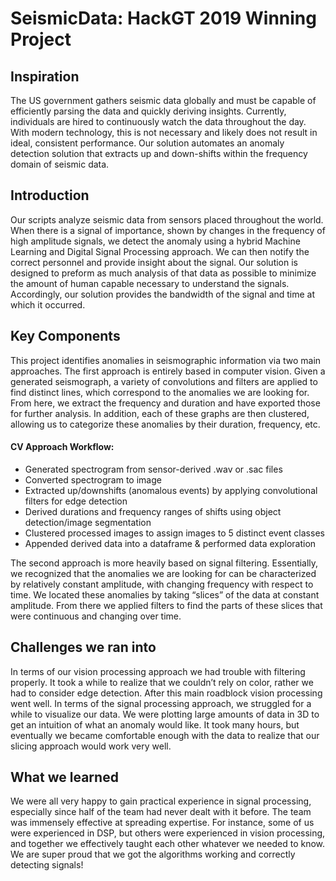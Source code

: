 # SeismicData: HackGT 2019 Winning Project
## Inspiration
The US government gathers seismic data globally and must be capable of efficiently parsing the data and quickly deriving insights. Currently, individuals are hired to continuously watch the data throughout the day. With modern technology, this is not necessary and likely does not result in ideal, consistent performance. Our solution automates an anomaly detection solution that extracts up and down-shifts within the frequency domain of seismic data. 

## Introduction
Our scripts analyze seismic data from sensors placed throughout the world. When there is a signal of importance, shown by changes in the frequency of high amplitude signals, we detect the anomaly using a hybrid Machine Learning and Digital Signal Processing approach. We can then notify the correct personnel and provide insight about the signal. Our solution is designed to preform as much analysis of that data as possible to minimize the amount of human capable necessary to understand the signals. Accordingly, our solution provides the bandwidth of the signal and time at which it occurred. 

## Key Components
This project identifies anomalies in seismographic information via two main approaches.  The first approach is entirely based in computer vision.  Given a generated seismograph, a variety of convolutions and filters are applied to find distinct lines, which correspond to the anomalies we are looking for.  From here, we extract the frequency and duration and have exported those for further analysis.  In addition, each of these graphs are then clustered, allowing us to categorize these anomalies by their duration, frequency, etc.

#### CV Approach Workflow: 
 - Generated spectrogram from sensor-derived .wav or .sac files
 - Converted spectrogram to image
 - Extracted up/downshifts (anomalous events) by applying convolutional filters for edge detection
 - Derived durations and frequency ranges of shifts using object detection/image segmentation
 - Clustered processed images to assign images to 5 distinct event classes
 - Appended derived data into a dataframe & performed data exploration

The second approach is more heavily based on signal filtering.  Essentially, we recognized that the anomalies we are looking for can be characterized by relatively constant amplitude, with changing frequency with respect to time.  We located these anomalies by taking “slices” of the data at constant amplitude.  From there we applied filters to find the parts of these slices that were continuous and changing over time. 

## Challenges we ran into
In terms of our vision processing approach we had trouble with filtering properly.  It took a while to realize that we couldn’t rely on color, rather we had to consider edge detection.  After this main roadblock vision processing went well.  In terms of the signal processing approach, we struggled for a while to visualize our data.  We were plotting large amounts of data in 3D to get an intuition of what an anomaly would like.  It took many hours, but eventually we became comfortable enough with the data to realize that our slicing approach would work very well.

## What we learned
We were all very happy to gain practical experience in signal processing, especially since half of the team had never dealt with it before.  The team was immensely effective at spreading expertise.  For instance, some of us were experienced in DSP, but others were experienced in vision processing, and together we effectively taught each other whatever we needed to know. We are super proud that we got the algorithms working and correctly detecting signals!


